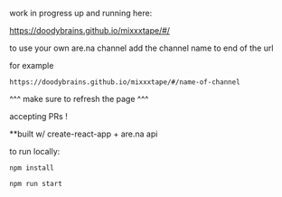 work in progress up and running here:

https://doodybrains.github.io/mixxxtape/#/

to use your own are.na channel add the channel name to end of the url

for example

```https://doodybrains.github.io/mixxxtape/#/name-of-channel```

^^^ make sure to refresh the page ^^^



accepting PRs !

**built w/ create-react-app + are.na api

to run locally:

```npm install```

```npm run start```

